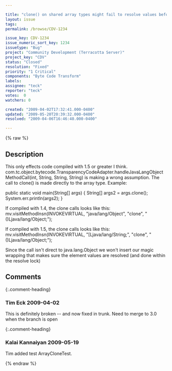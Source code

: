 ```yaml
---

title: "clone() on shared array types might fail to resolve values before native cloning"
layout: issue
tags: 
permalink: /browse/CDV-1234

issue_key: CDV-1234
issue_numeric_sort_key: 1234
issuetype: "Bug"
project: "Community Development (Terracotta Server)"
project_key: "CDV"
status: "Closed"
resolution: "Fixed"
priority: "1 Critical"
components: "Byte Code Transform"
labels: 
assignee: "teck"
reporter: "teck"
votes:  0
watchers: 0

created: "2009-04-02T17:32:41.000-0400"
updated: "2009-05-20T20:39:32.000-0400"
resolved: "2009-04-06T16:46:40.000-0400"

---
```




{% raw %}



## Description

<div markdown="1" class="description">

This only effects code compiled with 1.5 or greater I think. com.tc.object.bytecode.TransparencyCodeAdapter.handleJavaLangObjectMethodCall(int, String, String, String) is making a wrong assumption. The call to clone() is made directly to the array type. Example:

 public static void main(String[] args) {
        String[] args2 = args.clone();
        System.err.println(args2);
  }

If compiled with 1.4, the clone calls looks like this:
mv.visitMethodInsn(INVOKEVIRTUAL, "java/lang/Object", "clone", "()Ljava/lang/Object;");

If compiled with 1.5, the clone calls looks like this:
mv.visitMethodInsn(INVOKEVIRTUAL, "[Ljava/lang/String;", "clone", "()Ljava/lang/Object;");

Since the call isn't direct to java.lang.Object we won't insert our magic wrapping that makes sure the element values are resolved (and done within the resolve lock)


</div>

## Comments


{:.comment-heading}
### **Tim Eck** <span class="date">2009-04-02</span>

<div markdown="1" class="comment">

This is definitely broken -- and now fixed in trunk. Need to merge to 3.0 when the branch is open


</div>


{:.comment-heading}
### **Kalai Kannaiyan** <span class="date">2009-05-19</span>

<div markdown="1" class="comment">

Tim added test ArrayCloneTest.

</div>



{% endraw %}
